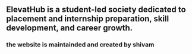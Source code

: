 ## ElevatHub is a student-led society dedicated to placement and internship preparation, skill development, and career growth.

### the website is maintainded and created by shivam 
